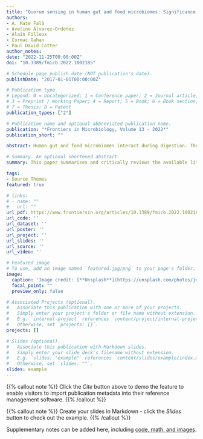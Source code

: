 ```yaml
---
title: "Quorum sensing in human gut and food microbiomes: Significance and potential for therapeutic targeting"
authors:
- A. Kate Falà
- Avelino Álvarez-Ordóñez
- Alain Filloux
- Cormac Gahan
- Paul David Cotter
author_notes:
date: "2022-11-25T00:00:00Z"
doi: "10.3389/fmicb.2022.1002185"

# Schedule page publish date (NOT publication's date).
publishDate: "2017-01-01T00:00:00Z"

# Publication type.
# Legend: 0 = Uncategorized; 1 = Conference paper; 2 = Journal article;
# 3 = Preprint / Working Paper; 4 = Report; 5 = Book; 6 = Book section;
# 7 = Thesis; 8 = Patent
publication_types: ["2"]

# Publication name and optional abbreviated publication name.
publication: "*Frontiers in Microbiology, Volume 13 - 2022*"
publication_short: ""

abstract: Human gut and food microbiomes interact during digestion. The outcome of these interactions influences the taxonomical composition and functional capacity of the resident human gut microbiome, with potential consequential impacts on health and disease. Microbe-microbe interactions between the resident and introduced microbiomes, which likely influence host colonisation, are orchestrated by environmental conditions, elements of the food matrix, host-associated factors as well as social cues from other microorganisms. Quorum sensing is one example of a social cue that allows bacterial communities to regulate genetic expression based on their respective population density and has emerged as an attractive target for therapeutic intervention. By interfering with bacterial quorum sensing, for instance, enzymatic degradation of signalling molecules (quorum quenching) or the application of quorum sensing inhibitory compounds, it may be possible to modulate the microbial composition of communities of interest without incurring negative effects associated with traditional antimicrobial approaches. In this review, we summarise and critically discuss the literature relating to quorum sensing from the perspective of the interactions between the food and human gut microbiome, providing a general overview of the current understanding of the prevalence and influence of quorum sensing in this context, and assessing the potential for therapeutic targeting of quorum sensing mechanisms.

# Summary. An optional shortened abstract.
summary: This paper summarises and critically reviews the available literature on QS in biofilm formation, with a focus on the ecological niches of foods, food processing environments and the human gut microbiome.

tags:
- Source Themes
featured: true

# links:
# - name: ""
#   url: ""
url_pdf: https://www.frontiersin.org/articles/10.3389/fmicb.2022.1002185/pdf
url_code: ''
url_dataset: ''
url_poster: ''
url_project: ''
url_slides: ''
url_source: ''
url_video: ''

# Featured image
# To use, add an image named `featured.jpg/png` to your page's folder. 
image:
  caption: 'Image credit: [**Unsplash**](https://unsplash.com/photos/jdD8gXaTZsc)'
  focal_point: ""
  preview_only: false

# Associated Projects (optional).
#   Associate this publication with one or more of your projects.
#   Simply enter your project's folder or file name without extension.
#   E.g. `internal-project` references `content/project/internal-project/index.md`.
#   Otherwise, set `projects: []`.
projects: []

# Slides (optional).
#   Associate this publication with Markdown slides.
#   Simply enter your slide deck's filename without extension.
#   E.g. `slides: "example"` references `content/slides/example/index.md`.
#   Otherwise, set `slides: ""`.
slides: example
---
```


{{% callout note %}}
Click the *Cite* button above to demo the feature to enable visitors to import publication metadata into their reference management software.
{{% /callout %}}

{{% callout note %}}
Create your slides in Markdown - click the *Slides* button to check out the example.
{{% /callout %}}

Supplementary notes can be added here, including [code, math, and images](https://wowchemy.com/docs/writing-markdown-latex/).
